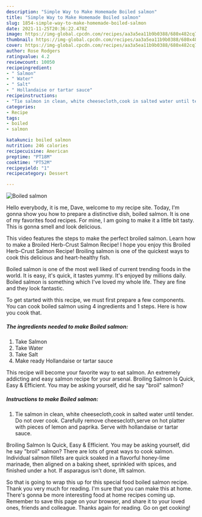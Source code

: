 ```yaml
---
description: "Simple Way to Make Homemade Boiled salmon"
title: "Simple Way to Make Homemade Boiled salmon"
slug: 1854-simple-way-to-make-homemade-boiled-salmon
date: 2021-11-25T20:36:22.478Z
image: https://img-global.cpcdn.com/recipes/aa3a5ea11b9b0388/680x482cq70/boiled-salmon-recipe-main-photo.jpg
thumbnail: https://img-global.cpcdn.com/recipes/aa3a5ea11b9b0388/680x482cq70/boiled-salmon-recipe-main-photo.jpg
cover: https://img-global.cpcdn.com/recipes/aa3a5ea11b9b0388/680x482cq70/boiled-salmon-recipe-main-photo.jpg
author: Rose Rodgers
ratingvalue: 4.2
reviewcount: 10050
recipeingredient:
- " Salmon"
- " Water"
- " Salt"
- " Hollandaise or tartar sauce"
recipeinstructions:
- "Tie salmon in clean, white cheesecloth,cook in salted water until tender. Do not over cook. Carefully remove cheesecloth,serve on hot platter with pieces of lemon and paprika. Serve with hollandaise or tartar sauce."
categories:
- Recipe
tags:
- boiled
- salmon

katakunci: boiled salmon 
nutrition: 246 calories
recipecuisine: American
preptime: "PT18M"
cooktime: "PT52M"
recipeyield: "1"
recipecategory: Dessert

---
```



![Boiled salmon](https://img-global.cpcdn.com/recipes/aa3a5ea11b9b0388/680x482cq70/boiled-salmon-recipe-main-photo.jpg)

Hello everybody, it is me, Dave, welcome to my recipe site. Today, I'm gonna show you how to prepare a distinctive dish, boiled salmon. It is one of my favorites food recipes. For mine, I am going to make it a little bit tasty. This is gonna smell and look delicious.

This video features the steps to make the perfect broiled salmon. Learn how to make a Broiled Herb-Crust Salmon Recipe! I hope you enjoy this Broiled Herb-Crust Salmon Recipe! Broiling salmon is one of the quickest ways to cook this delicious and heart-healthy fish.

Boiled salmon is one of the most well liked of current trending foods in the world. It is easy, it's quick, it tastes yummy. It's enjoyed by millions daily. Boiled salmon is something which I've loved my whole life. They are fine and they look fantastic.


To get started with this recipe, we must first prepare a few components. You can cook boiled salmon using 4 ingredients and 1 steps. Here is how you cook that.

<!--inarticleads1-->

##### The ingredients needed to make Boiled salmon:

1. Take  Salmon
1. Take  Water
1. Take  Salt
1. Make ready  Hollandaise or tartar sauce


This recipe will become your favorite way to eat salmon. An extremely addicting and easy salmon recipe for your arsenal. Broiling Salmon Is Quick, Easy & Efficient. You may be asking yourself, did he say "broil" salmon? 

<!--inarticleads2-->

##### Instructions to make Boiled salmon:

1. Tie salmon in clean, white cheesecloth,cook in salted water until tender. Do not over cook. Carefully remove cheesecloth,serve on hot platter with pieces of lemon and paprika. Serve with hollandaise or tartar sauce.


Broiling Salmon Is Quick, Easy & Efficient. You may be asking yourself, did he say "broil" salmon? There are lots of great ways to cook salmon. Individual salmon fillets are quick soaked in a flavorful honey-lime marinade, then aligned on a baking sheet, sprinkled with spices, and finished under a hot. If asparagus isn't done, lift salmon. 

So that is going to wrap this up for this special food boiled salmon recipe. Thank you very much for reading. I'm sure that you can make this at home. There's gonna be more interesting food at home recipes coming up. Remember to save this page on your browser, and share it to your loved ones, friends and colleague. Thanks again for reading. Go on get cooking!
